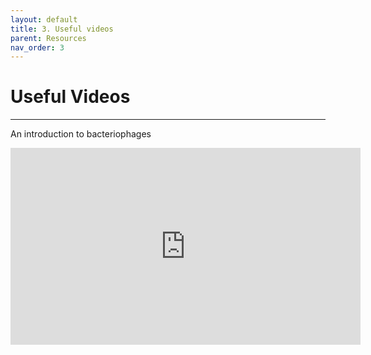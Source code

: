 ```yaml
---
layout: default
title: 3. Useful videos
parent: Resources
nav_order: 3
---
```


# Useful Videos

---

An introduction to bacteriophages

<iframe width="560" height="315" src="https://www.youtube.com/embed/YI3tsmFsrOg" title="YouTube video player" frameborder="0" allow="accelerometer; autoplay; clipboard-write; encrypted-media; gyroscope; picture-in-picture" allowfullscreen></iframe>
